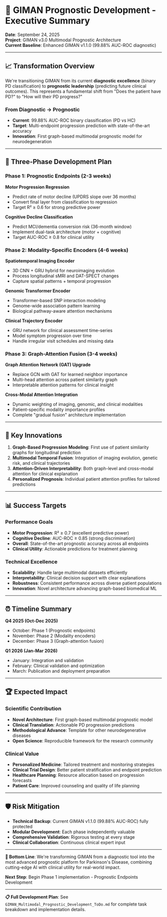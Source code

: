# 🚀 GIMAN Prognostic Development - Executive Summary

**Date**: September 24, 2025  
**Project**: GIMAN v3.0 Multimodal Prognostic Architecture  
**Current Baseline**: Enhanced GIMAN v1.1.0 (99.88% AUC-ROC diagnostic)  

---

## 📈 **Transformation Overview**

We're transitioning GIMAN from its current **diagnostic excellence** (binary PD classification) to **prognostic leadership** (predicting future clinical outcomes). This represents a fundamental shift from "Does the patient have PD?" to "How will their PD progress?"

### **From Diagnostic → Prognostic**
- **Current**: 99.88% AUC-ROC binary classification (PD vs HC)
- **Target**: Multi-endpoint progression prediction with state-of-the-art accuracy
- **Innovation**: First graph-based multimodal prognostic model for neurodegeneration

---

## 🎯 **Three-Phase Development Plan**

### **Phase 1: Prognostic Endpoints (2-3 weeks)**
**Motor Progression Regression**
- Predict rate of motor decline (UPDRS slope over 36 months)
- Convert final layer from classification to regression
- Target R² ≥ 0.6 for strong predictive power

**Cognitive Decline Classification**  
- Predict MCI/dementia conversion risk (36-month window)
- Implement dual-task architecture (motor + cognitive)
- Target AUC-ROC ≥ 0.8 for clinical utility

### **Phase 2: Modality-Specific Encoders (4-6 weeks)**
**Spatiotemporal Imaging Encoder**
- 3D CNN + GRU hybrid for neuroimaging evolution
- Process longitudinal sMRI and DAT-SPECT changes
- Capture spatial patterns + temporal progression

**Genomic Transformer Encoder**
- Transformer-based SNP interaction modeling  
- Genome-wide association pattern learning
- Biological pathway-aware attention mechanisms

**Clinical Trajectory Encoder**
- GRU network for clinical assessment time-series
- Model symptom progression over time
- Handle irregular visit schedules and missing data

### **Phase 3: Graph-Attention Fusion (3-4 weeks)**
**Graph Attention Network (GAT) Upgrade**
- Replace GCN with GAT for learned neighbor importance
- Multi-head attention across patient similarity graph
- Interpretable attention patterns for clinical insight

**Cross-Modal Attention Integration**
- Dynamic weighting of imaging, genomic, and clinical modalities
- Patient-specific modality importance profiles
- Complete "gradual fusion" architecture implementation

---

## 🎪 **Key Innovations**

1. **Graph-Based Progression Modeling**: First use of patient similarity graphs for longitudinal prediction
2. **Multimodal Temporal Fusion**: Integration of imaging evolution, genetic risk, and clinical trajectories
3. **Attention-Driven Interpretability**: Both graph-level and cross-modal attention for clinical explanation
4. **Personalized Prognosis**: Individual patient attention profiles for tailored predictions

---

## 📊 **Success Targets**

### **Performance Goals**
- **Motor Progression**: R² ≥ 0.7 (excellent predictive power)
- **Cognitive Decline**: AUC-ROC ≥ 0.85 (strong discrimination)
- **Overall**: State-of-the-art prognostic accuracy across all endpoints
- **Clinical Utility**: Actionable predictions for treatment planning

### **Technical Excellence**
- **Scalability**: Handle large multimodal datasets efficiently
- **Interpretability**: Clinical decision support with clear explanations
- **Robustness**: Consistent performance across diverse patient populations
- **Innovation**: Novel architecture advancing graph-based biomedical ML

---

## ⏰ **Timeline Summary**

**Q4 2025 (Oct-Dec 2025)**
- October: Phase 1 (Prognostic endpoints)
- November: Phase 2 (Modality encoders)  
- December: Phase 3 (Graph-attention fusion)

**Q1 2026 (Jan-Mar 2026)**
- January: Integration and validation
- February: Clinical validation and optimization
- March: Publication and deployment preparation

---

## 🏆 **Expected Impact**

### **Scientific Contribution**
- **Novel Architecture**: First graph-based multimodal prognostic model
- **Clinical Translation**: Actionable PD progression predictions
- **Methodological Advance**: Template for other neurodegenerative diseases
- **Open Science**: Reproducible framework for the research community

### **Clinical Value**
- **Personalized Medicine**: Tailored treatment and monitoring strategies
- **Clinical Trial Design**: Better patient stratification and endpoint prediction
- **Healthcare Planning**: Resource allocation based on progression forecasts
- **Patient Care**: Improved counseling and quality of life planning

---

## 🛡️ **Risk Mitigation**

- **Technical Backup**: Current GIMAN v1.1.0 (99.88% AUC-ROC) fully protected
- **Modular Development**: Each phase independently valuable
- **Comprehensive Validation**: Rigorous testing at every stage
- **Clinical Collaboration**: Continuous clinical expert input

---

**🎯 Bottom Line**: We're transforming GIMAN from a diagnostic tool into the most advanced prognostic platform for Parkinson's Disease, combining cutting-edge AI with clinical utility for real-world impact.

**Next Step**: Begin Phase 1 implementation - Prognostic Endpoints Development

---

**📋 Full Development Plan**: See `GIMAN_Multimodal_Prognostic_Development_ToDo.md` for complete task breakdown and implementation details.